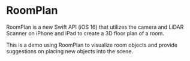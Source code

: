 # RoomPlan

RoomPlan is a new Swift API (iOS 16) that utilizes the camera and LiDAR Scanner on iPhone and iPad to create a 3D floor plan of a room.

This is a demo using RoomPlan to visualize room objects and provide suggestions on placing new objects into the scene.
